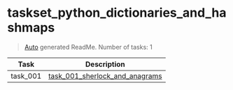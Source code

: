# taskset_python_dictionaries_and_hashmaps

> [Auto](https://github.com/codeaprendiz/learn_fullstack/blob/main/home/php/intermediate/taskset_intermediate_php/task_004_createGlobalMarkdownTable/generate-readme.php) generated ReadMe. Number of tasks: 1

| Task     | Description                                                                                               |
|----------|-----------------------------------------------------------------------------------------------------------|
| task_001 | [task_001_sherlock_and_anagrams](taskset_python_dictionaries_and_hashmaps/task_001_sherlock_and_anagrams) |
